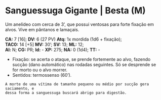 # Sanguessuga Gigante | Besta (M)

Um anelídeo com cerca de 3’, que possui ventosas para forte fixação em alvos. Vive em pântanos e lamaçais.

**CA:** 7 [16]; **DV:** 6 (27 PV) **Atq:** 1x mordida (1d6 + fixação);  
**TAC0:** 14 [+5] **MV:** 30’; **SV:** 13; **ML:** 12;  
**Al:** N; **CG:** PR; **Id:** - **XP:** 275; **NA:** 0 (1d4); **TT:** -

- Fixação: se acerta o ataque, se prende fortemente ao alvo, fazendo sucção (dano automático) nas rodadas seguintes. Só se desprende se for morto ou o alvo morrer.
- Sentidos: termossenso (60’).


````
A morte de uma vítima de tamanho pequeno ou médio por sucção gera saciamento, e
dessa forma a sanguessuga buscará abrigo para digestão.
````

